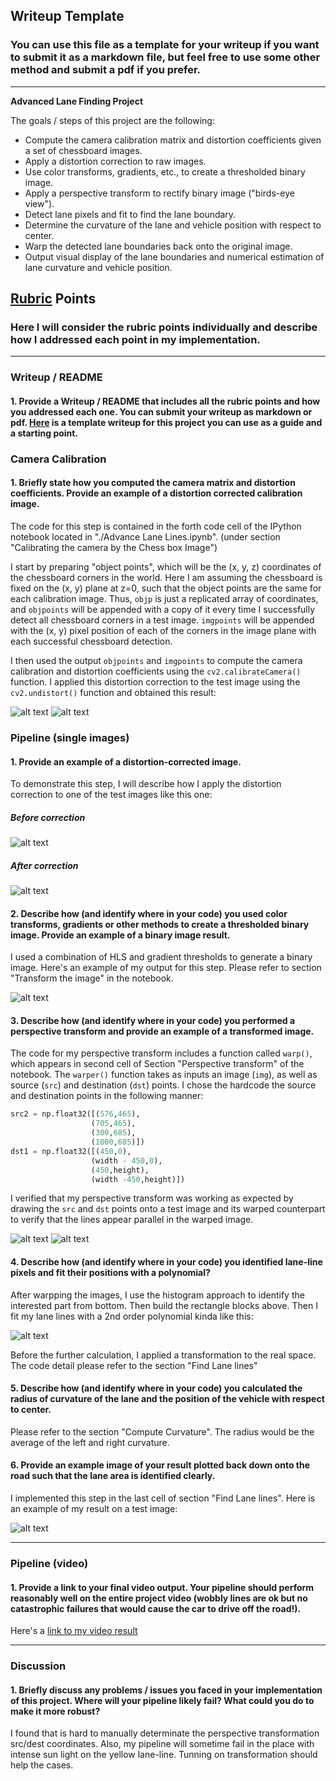 ## Writeup Template

### You can use this file as a template for your writeup if you want to submit it as a markdown file, but feel free to use some other method and submit a pdf if you prefer.

---

**Advanced Lane Finding Project**

The goals / steps of this project are the following:

* Compute the camera calibration matrix and distortion coefficients given a set of chessboard images.
* Apply a distortion correction to raw images.
* Use color transforms, gradients, etc., to create a thresholded binary image.
* Apply a perspective transform to rectify binary image ("birds-eye view").
* Detect lane pixels and fit to find the lane boundary.
* Determine the curvature of the lane and vehicle position with respect to center.
* Warp the detected lane boundaries back onto the original image.
* Output visual display of the lane boundaries and numerical estimation of lane curvature and vehicle position.

[//]: # (Image References)
[image1]: ./camera_cal/calibration3.jpg "Before"
[image1_u]: ./camera_cal_output/Output_calibration3.jpg "After distortion correction"
[image2]: ./output_images/Undistort_test3.jpg "Road Transformed"
[image2_u]: ./test_images/test3.jpg "Road Transformed"
[image3]: ./output_images/Transformed_straight_lines2.jpg "Binary Example"
[image4]: ./test_images/straight_lines1.jpg "Original Example"
[image4_w]: ./output_images/Projected_straight_lines1.jpg "Warp Example"
[image5]: ./examples/color_fit_lines.jpg "Fit Visual"
[image6]: ./output_images/Final_test3.jpg "Output"
[video1]: ./solution_project.mp4 "Video"

## [Rubric](https://review.udacity.com/#!/rubrics/571/view) Points

### Here I will consider the rubric points individually and describe how I addressed each point in my implementation.  

---

### Writeup / README

#### 1. Provide a Writeup / README that includes all the rubric points and how you addressed each one.  You can submit your writeup as markdown or pdf.  [Here](https://github.com/karabC/CarND-Advanced-Lane-Lines/writeup.md) is a template writeup for this project you can use as a guide and a starting point.  

### Camera Calibration

#### 1. Briefly state how you computed the camera matrix and distortion coefficients. Provide an example of a distortion corrected calibration image.

The code for this step is contained in the forth code cell of the IPython notebook located in "./Advance Lane Lines.ipynb". (under section "Calibrating the camera by the Chess box Image")

I start by preparing "object points", which will be the (x, y, z) coordinates of the chessboard corners in the world. Here I am assuming the chessboard is fixed on the (x, y) plane at z=0, such that the object points are the same for each calibration image.  Thus, `objp` is just a replicated array of coordinates, and `objpoints` will be appended with a copy of it every time I successfully detect all chessboard corners in a test image.  `imgpoints` will be appended with the (x, y) pixel position of each of the corners in the image plane with each successful chessboard detection.  

I then used the output `objpoints` and `imgpoints` to compute the camera calibration and distortion coefficients using the `cv2.calibrateCamera()` function.  I applied this distortion correction to the test image using the `cv2.undistort()` function and obtained this result: 

![alt text][image1]
![alt text][image1_u]

### Pipeline (single images)

#### 1. Provide an example of a distortion-corrected image.

To demonstrate this step, I will describe how I apply the distortion correction to one of the test images like this one:
##### Before correction
![alt text][image2]
##### After correction
![alt text][image2_u]

#### 2. Describe how (and identify where in your code) you used color transforms, gradients or other methods to create a thresholded binary image.  Provide an example of a binary image result.

I used a combination of HLS and gradient thresholds to generate a binary image. Here's an example of my output for this step. Please refer to section "Transform the image" in the notebook.

![alt text][image3]

#### 3. Describe how (and identify where in your code) you performed a perspective transform and provide an example of a transformed image.

The code for my perspective transform includes a function called `warp()`, which appears in second cell of Section "Perspective transform" of the notebook.  The `warper()` function takes as inputs an image (`img`), as well as source (`src`) and destination (`dst`) points.  I chose the hardcode the source and destination points in the following manner:

```python
src2 = np.float32([(576,465),
                  (705,465), 
                  (300,685), 
                  (1000,685)])
dst1 = np.float32([(450,0),
                  (width - 450,0),
                  (450,height),
                  (width -450,height)])
```

I verified that my perspective transform was working as expected by drawing the `src` and `dst` points onto a test image and its warped counterpart to verify that the lines appear parallel in the warped image.

![alt text][image4]
![alt text][image4_w]

#### 4. Describe how (and identify where in your code) you identified lane-line pixels and fit their positions with a polynomial?

After warpping the images, I use the histogram approach to identify the interested part from bottom. Then build the rectangle blocks above. Then I fit my lane lines with a 2nd order polynomial kinda like this:

![alt text][image5]

Before the further calculation, I applied a transformation to the real space.
The code detail please refer to the section "Find Lane lines"

#### 5. Describe how (and identify where in your code) you calculated the radius of curvature of the lane and the position of the vehicle with respect to center.

Please refer to the section "Compute Curvature". The radius would be the average of the left and right curvature.

#### 6. Provide an example image of your result plotted back down onto the road such that the lane area is identified clearly.

I implemented this step in the last cell of section "Find Lane lines".  Here is an example of my result on a test image:

![alt text][image6]

---

### Pipeline (video)

#### 1. Provide a link to your final video output.  Your pipeline should perform reasonably well on the entire project video (wobbly lines are ok but no catastrophic failures that would cause the car to drive off the road!).

Here's a [link to my video result](./solution_project.mp4)

---

### Discussion

#### 1. Briefly discuss any problems / issues you faced in your implementation of this project.  Where will your pipeline likely fail?  What could you do to make it more robust?

I found that is hard to manually determinate the perspective transformation src/dest coordinates. Also, my pipeline will sometime fail in the place with intense sun light on the yellow lane-line. Tunning on transformation should help the cases.
